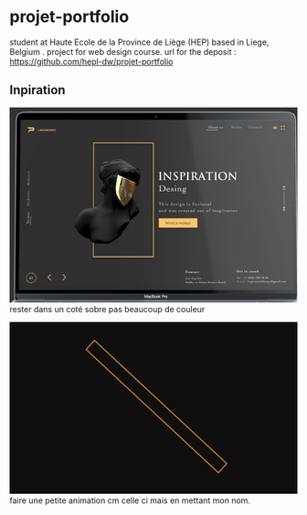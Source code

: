 # projet-portfolio
student at Haute Ecole de la Province de Liège (HEP) based in Liege, Belgium .
project for web design course.
url for the deposit : https://github.com/hepl-dw/projet-portfolio

## Inpiration 
![inspiration style de la page](./img/couleurs.PNG)
rester dans un coté sobre pas beaucoup de couleur


![animation](./img/animation1.gif)
faire une petite animation cm celle ci mais en mettant mon nom.

